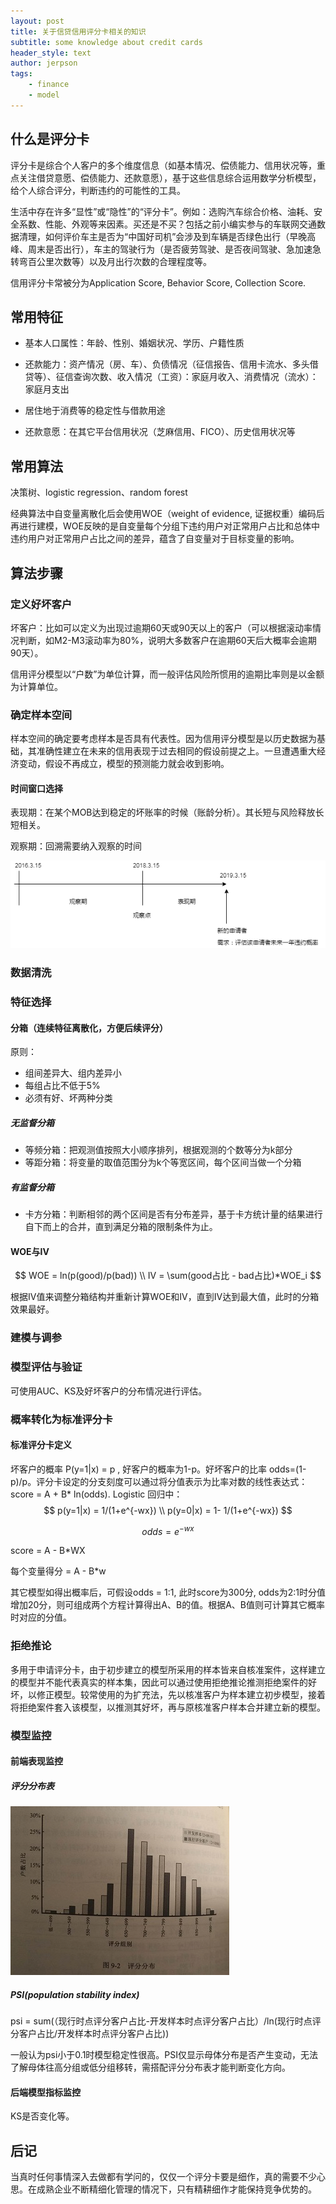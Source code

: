 ```yaml
---
layout: post
title: 关于信贷信用评分卡相关的知识
subtitle: some knowledge about credit cards
header_style: text
author: jerpson
tags:
    - finance
    - model
---
```


## 什么是评分卡

评分卡是综合个人客户的多个维度信息（如基本情况、偿债能力、信用状况等，重点关注借贷意愿、偿债能力、还款意愿），基于这些信息综合运用数学分析模型，给个人综合评分，判断违约的可能性的工具。

生活中存在许多“显性”或“隐性”的“评分卡”。例如：选购汽车综合价格、油耗、安全系数、性能、外观等来因素。买还是不买？包括之前小编实参与的车联网交通数据清理，如何评价车主是否为“中国好司机”会涉及到车辆是否绿色出行（早晚高峰、周末是否出行），车主的驾驶行为（是否疲劳驾驶、是否夜间驾驶、急加速急转弯百公里次数等）以及月出行次数的合理程度等。

信用评分卡常被分为Application Score, Behavior Score, Collection Score.

## 常用特征

* 基本人口属性：年龄、性别、婚姻状况、学历、户籍性质

* 还款能力：资产情况（房、车）、负债情况（征信报告、信用卡流水、多头借贷等）、征信查询次数、收入情况（工资）：家庭月收入、消费情况（流水）：家庭月支出
* 居住地于消费等的稳定性与借款用途

* 还款意愿：在其它平台信用状况（芝麻信用、FICO）、历史信用状况等

## 常用算法

决策树、logistic regression、random forest

经典算法中自变量离散化后会使用WOE（weight of evidence, 证据权重）编码后再进行建模，WOE反映的是自变量每个分组下违约用户对正常用户占比和总体中违约用户对正常用户占比之间的差异，蕴含了自变量对于目标变量的影响。

## 算法步骤

### 定义好坏客户

坏客户：比如可以定义为出现过逾期60天或90天以上的客户（可以根据滚动率情况判断，如M2-M3滚动率为80%，说明大多数客户在逾期60天后大概率会逾期90天）。

信用评分模型以“户数”为单位计算，而一般评估风险所惯用的逾期比率则是以金额为计算单位。

### 确定样本空间

样本空间的确定要考虑样本是否具有代表性。因为信用评分模型是以历史数据为基础，其准确性建立在未来的信用表现于过去相同的假设前提之上。一旦遭遇重大经济变动，假设不再成立，模型的预测能力就会收到影响。

#### 时间窗口选择

表现期：在某个MOB达到稳定的坏账率的时候（账龄分析）。其长短与风险释放长短相关。

观察期：回溯需要纳入观察的时间

![](../assets/评分卡时间窗口.png)

### 数据清洗

### 特征选择

#### 分箱（连续特征离散化，方便后续评分）

原则：

* 组间差异大、组内差异小
* 每组占比不低于5%
* 必须有好、坏两种分类

##### 无监督分箱

* 等频分箱：把观测值按照大小顺序排列，根据观测的个数等分为k部分
* 等距分箱：将变量的取值范围分为k个等宽区间，每个区间当做一个分箱

##### 有监督分箱

* 卡方分箱：判断相邻的两个区间是否有分布差异，基于卡方统计量的结果进行自下而上的合并，直到满足分箱的限制条件为止。

#### WOE与IV

$$
WOE = ln(p(good)/p(bad))   \\
IV = \sum(good占比 - bad占比)*WOE_i
$$

根据IV值来调整分箱结构并重新计算WOE和IV，直到IV达到最大值，此时的分箱效果最好。

### 建模与调参

### 模型评估与验证

可使用AUC、KS及好坏客户的分布情况进行评估。

### 概率转化为标准评分卡

#### 标准评分卡定义

坏客户的概率 P(y=1|x) = p  , 好客户的概率为1-p。好坏客户的比率 odds=(1-p)/p。评分卡设定的分支刻度可以通过将分值表示为比率对数的线性表达式：score = A + B* ln(odds). Logistic 回归中：
$$
p(y=1|x) = 1/(1+e^{-wx})  \\
p(y=0|x) = 1- 1/(1+e^{-wx})
$$

$$
odds = e^{-wx}
$$

score = A - B*WX

每个变量得分 = A - B*w

其它模型如得出概率后，可假设odds = 1:1, 此时score为300分, odds为2:1时分值增加20分，则可组成两个方程计算得出A、B的值。根据A、B值则可计算其它概率时对应的分值。

### 拒绝推论

多用于申请评分卡，由于初步建立的模型所采用的样本皆来自核准案件，这样建立的模型并不能代表真实的样本集，因此可以通过使用拒绝推论推测拒绝案件的好坏，以修正模型。较常使用的为扩充法，先以核准客户为样本建立初步模型，接着将拒绝案件套入该模型，以推测其好坏，再与原核准客户样本合并建立新的模型。

### 模型监控

#### 前端表现监控

##### 评分分布表

![](../assets/评分分布表.jpg)

##### PSI(population stability index)

psi = sum(（现行时点评分客户占比-开发样本时点评分客户占比）/ln(现行时点评分客户占比/开发样本时点评分客户占比))

一般认为psi小于0.1时模型稳定性很高。PSI仅显示母体分布是否产生变动，无法了解母体往高分组或低分组移转，需搭配评分分布表才能判断变化方向。

#### 后端模型指标监控

KS是否变化等。

## 后记

当真时任何事情深入去做都有学问的，仅仅一个评分卡要是细作，真的需要不少心思。在成熟企业不断精细化管理的情况下，只有精耕细作才能保持竞争优势的。

